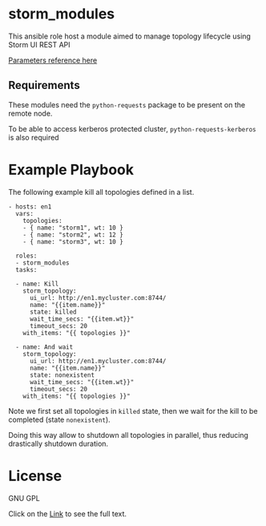 # storm_modules

This ansible role host a module aimed to manage topology lifecycle using Storm UI REST API

[Parameters reference here](./docs/storm_topology.txt)

## Requirements

These modules need the `python-requests` package to be present on the remote node.

To be able to access kerberos protected cluster, `python-requests-kerberos` is also required 

# Example Playbook

The following example kill all topologies defined in a list.
	
	- hosts: en1
	  vars:
	    topologies:
	    - { name: "storm1", wt: 10 }
	    - { name: "storm2", wt: 12 }
	    - { name: "storm3", wt: 10 }
	  
	  roles:
	  - storm_modules
	  tasks:
	  
	  - name: Kill
	    storm_topology:
	      ui_url: http://en1.mycluster.com:8744/
	      name: "{{item.name}}"
	      state: killed
	      wait_time_secs: "{{item.wt}}"
	      timeout_secs: 20
	    with_items: "{{ topologies }}"
	    
	  - name: And wait
	    storm_topology:
	      ui_url: http://en1.mycluster.com:8744/
	      name: "{{item.name}}"
	      state: nonexistent
	      wait_time_secs: "{{item.wt}}"
	      timeout_secs: 20
	    with_items: "{{ topologies }}"
	    
Note we first set all topologies in `killed` state, then we wait for the kill to be completed (state `nonexistent`). 

Doing this way allow to shutdown all topologies in parallel, thus reducing drastically shutdown duration.	  

# License

GNU GPL

Click on the [Link](COPYING) to see the full text.

